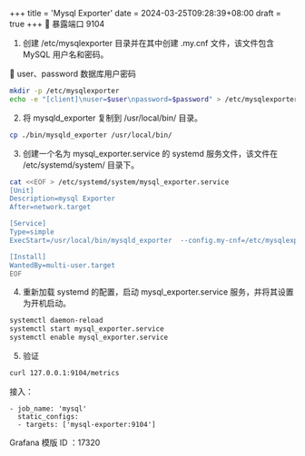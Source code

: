 +++
title = 'Mysql Exporter'
date = 2024-03-25T09:28:39+08:00
draft = true
+++
🎉 暴露端口 9104

1. 创建 /etc/mysqlexporter 目录并在其中创建 .my.cnf 文件，该文件包含 MySQL 用户名和密码。

🔔 user、password 数据库用户密码

```sh
mkdir -p /etc/mysqlexporter
echo -e "[client]\nuser=$user\npassword=$password" > /etc/mysqlexporter/.my.cnf
```



2. 将 mysqld_exporter 复制到 /usr/local/bin/ 目录。

```sh
cp ./bin/mysqld_exporter /usr/local/bin/
```

3. 创建一个名为 mysql_exporter.service 的 systemd 服务文件，该文件在 /etc/systemd/system/ 目录下。

```sh
cat <<EOF > /etc/systemd/system/mysql_exporter.service
[Unit]
Description=mysql Exporter
After=network.target

[Service]
Type=simple
ExecStart=/usr/local/bin/mysqld_exporter  --config.my-cnf=/etc/mysqlexporter/.my.cnf

[Install]
WantedBy=multi-user.target
EOF
```

4. 重新加载 systemd 的配置，启动 mysql_exporter.service 服务，并将其设置为开机启动。

```sh
systemctl daemon-reload
systemctl start mysql_exporter.service
systemctl enable mysql_exporter.service
```

5. 验证

```sh
curl 127.0.0.1:9104/metrics
```

接入：

```shell
- job_name: 'mysql'
  static_configs:
  - targets: ['mysql-exporter:9104']
```

Grafana 模版 ID ：17320

